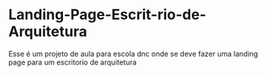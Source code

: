 # Landing-Page-Escrit-rio-de-Arquitetura
Esse é um projeto de aula para escola dnc onde se deve fazer uma landing page para um escritorio de arquitetura
